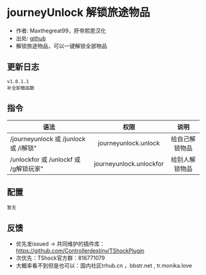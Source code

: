 # journeyUnlock 解锁旅途物品

- 作者: Maxthegreat99，肝帝熙恩汉化
- 出处: [github](https://github.com/Maxthegreat99/journeyUnlock)
- 解锁旅途物品，可以一键解锁全部物品

## 更新日志

```
v1.0.1.1
补全卸载函数
```

## 指令

| 语法           |        权限         |   说明   |
| -------------- | :-----------------: | :------: |
| /journeyunlock 或 /junlock 或 /i解锁" |  journeyunlock.unlock  | 给自己解锁物品|
| /unlockfor 或 /unlockf 或 /g解锁玩家" |  journeyunlock.unlockfor  | 给别人解锁物品|

## 配置

```
暂无
```
## 反馈
- 优先发issued -> 共同维护的插件库：https://github.com/Controllerdestiny/TShockPlugin
- 次优先：TShock官方群：816771079
- 大概率看不到但是也可以：国内社区trhub.cn ，bbstr.net , tr.monika.love
